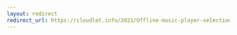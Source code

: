 ```yaml
---
layout: redirect
redirect_url: https://cloudlet.info/2021/Offline-music-player-selection-for-PC
---
```

